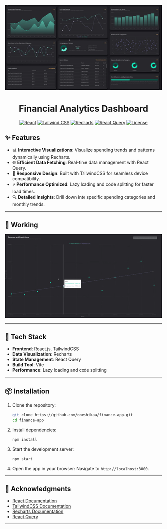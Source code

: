 <div align="center">
  <img src="finance-analytic-dashboard\ss\Dashboard.png" alt="Financial Analytics Dashboard" width="1280"/>

  # Financial Analytics Dashboard
  
  [![React](https://img.shields.io/badge/React-18.2.0-blue.svg)](https://reactjs.org/)
  [![Tailwind CSS](https://img.shields.io/badge/Tailwind_CSS-3.4.0-38B2AC.svg)](https://tailwindcss.com/)
  [![Recharts](https://img.shields.io/badge/Recharts-2.3.0-FF5733.svg)](https://recharts.org/)
  [![React Query](https://img.shields.io/badge/React_Query-4.0.0-FFCB77.svg)](https://tanstack.com/query)
  [![License](https://img.shields.io/badge/License-MIT-green.svg)](LICENSE)
</div>

## ✨ Features


- 📊 **Interactive Visualizations**: Visualize spending trends and patterns dynamically using Recharts.
- 🌐 **Efficient Data Fetching**: Real-time data management with React Query.
- 📱 **Responsive Design**: Built with TailwindCSS for seamless device compatibility.
- ⚡ **Performance Optimized**: Lazy loading and code splitting for faster load times.
- 🔍 **Detailed Insights**: Drill down into specific spending categories and monthly trends.

---

## 🚀 Working

<img src="finance-analytic-dashboard\ss\Revenue Chart.png" alt="Revenue Chart" width="1280"/>

---

## 🔨 Tech Stack

- **Frontend**: React.js, TailwindCSS
- **Data Visualization**: Recharts
- **State Management**: React Query
- **Build Tool**: Vite
- **Performance**: Lazy loading and code splitting

---

## 📦 Installation

1. Clone the repository:
   ```bash
   git clone https://github.com/oneshikaa/finance-app.git
   cd finance-app
   ```

2. Install dependencies:
   ```bash
   npm install
   ```

3. Start the development server:
   ```bash
   npm start
   ```

4. Open the app in your browser:
   Navigate to `http://localhost:3000`.

---




## 👏 Acknowledgments

- [React Documentation](https://reactjs.org/)
- [TailwindCSS Documentation](https://tailwindcss.com/)
- [Recharts Documentation](https://recharts.org/)
- [React Query](https://tanstack.com/query)

---

